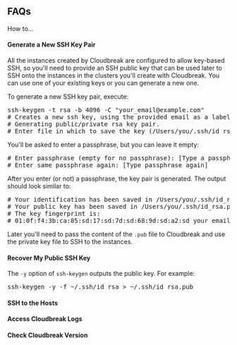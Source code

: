 
## FAQs

How to...


#### Generate a New SSH Key Pair 

All the instances created by Cloudbreak are configured to allow key-based SSH, so you'll need to provide an SSH public key that can be used later to SSH onto the instances in the clusters you'll create with Cloudbreak. You can use one of your existing keys or you can generate a new one.

To generate a new SSH key pair, execute:

<pre>ssh-keygen -t rsa -b 4096 -C "your_email@example.com"
# Creates a new ssh key, using the provided email as a label
# Generating public/private rsa key pair.
# Enter file in which to save the key (/Users/you/.ssh/id_rsa): [Press enter]</pre>

You'll be asked to enter a passphrase, but you can leave it empty:

<pre># Enter passphrase (empty for no passphrase): [Type a passphrase]
# Enter same passphrase again: [Type passphrase again]</pre>

After you enter (or not) a passphrase, the key pair is generated. The output should look similar to:

<pre># Your identification has been saved in /Users/you/.ssh/id_rsa.
# Your public key has been saved in /Users/you/.ssh/id_rsa.pub.
# The key fingerprint is:
# 01:0f:f4:3b:ca:85:sd:17:sd:7d:sd:68:9d:sd:a2:sd your_email@example.com</pre>

Later you'll need to pass the content of the `.pub` file to Cloudbreak and use the private key file to SSH to the instances. 


#### Recover My Public SSH Key 

The `-y` option of `ssh-keygen` outputs the public key. For example:

<pre>ssh-keygen -y -f ~/.ssh/id_rsa > ~/.ssh/id_rsa.pub</pre>

#### SSH to the Hosts 


#### Access Cloudbreak Logs


#### Check Cloudbreak Version 


